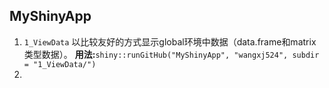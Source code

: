 ## MyShinyApp

1. `1_ViewData` 以比较友好的方式显示global环境中数据（data.frame和matrix类型数据）。 
**用法:**`shiny::runGitHub("MyShinyApp", "wangxj524", subdir = "1_ViewData/")`
2.  
